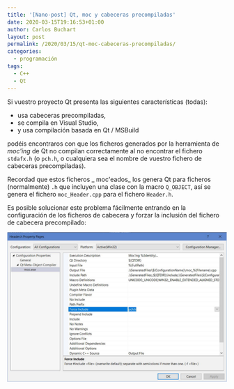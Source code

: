 ```yaml
---
title: '[Nano-post] Qt, moc y cabeceras precompiladas'
date: 2020-03-15T19:16:53+01:00
author: Carlos Buchart
layout: post
permalink: /2020/03/15/qt-moc-cabeceras-precompiladas/
categories:
  - programación
tags:
  - C++
  - Qt
---
```

Si vuestro proyecto Qt presenta las siguientes características (todas):

 -  usa cabeceras precompiladas,
 -  se compila en Visual Studio,
 -  y usa compilación basada en Qt / MSBuild

podéis encontraros con que los ficheros generados por la herramienta de _moc'ing_ de Qt no compilan correctamente al no encontrar el fichero `stdafx.h` (o `pch.h`, o cualquiera sea el nombre de vuestro fichero de cabeceras precompiladas).

Recordad que estos ficheros _ moc'eados_ los genera Qt para ficheros (normalmente) `.h` que incluyen una clase con la macro `Q_OBJECT`, así se genera el fichero `moc_Header.cpp` para el fichero `Header.h`.

Es posible solucionar este problema fácilmente entrando en la configuración de los ficheros de cabecera y forzar la inclusión del fichero de cabecera precompilado:

![todo](/assets/images/qt-moc-pch.jpg)
